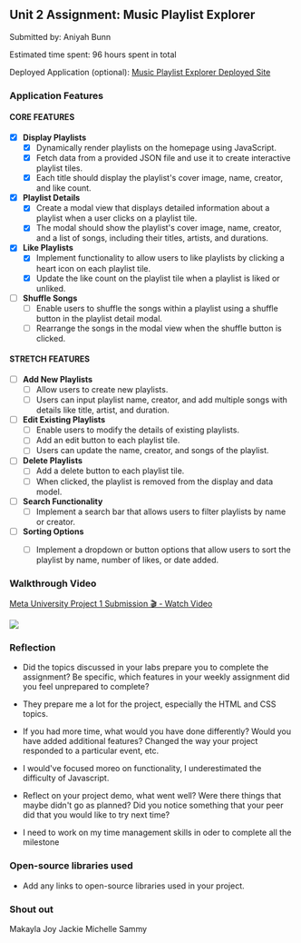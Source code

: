 ## Unit 2 Assignment: Music Playlist Explorer

Submitted by: Aniyah Bunn 

Estimated time spent: 96 hours spent in total

Deployed Application (optional): [Music Playlist Explorer Deployed Site](ADD_LINK_HERE)

### Application Features

#### CORE FEATURES

- [x] **Display Playlists**
  - [x] Dynamically render playlists on the homepage using JavaScript.
  - [x] Fetch data from a provided JSON file and use it to create interactive playlist tiles.
  - [x] Each title should display the playlist's cover image, name, creator, and like count.

- [x] **Playlist Details**
  - [x] Create a modal view that displays detailed information about a playlist when a user clicks on a playlist tile.
  - [x] The modal should show the playlist's cover image, name, creator, and a list of songs, including their titles, artists, and durations.

- [x] **Like Playlists**
  - [x] Implement functionality to allow users to like playlists by clicking a heart icon on each playlist tile.
  - [x] Update the like count on the playlist tile when a playlist is liked or unliked.

- [ ] **Shuffle Songs**
  - [ ] Enable users to shuffle the songs within a playlist using a shuffle button in the playlist detail modal.
  - [ ] Rearrange the songs in the modal view when the shuffle button is clicked.

#### STRETCH FEATURES

- [ ] **Add New Playlists**
  - [ ] Allow users to create new playlists.
  - [ ] Users can input playlist name, creator, and add multiple songs with details like title, artist, and duration.

- [ ] **Edit Existing Playlists**
  - [ ] Enable users to modify the details of existing playlists.
  - [ ] Add an edit button to each playlist tile.
  - [ ] Users can update the name, creator, and songs of the playlist.

- [ ] **Delete Playlists**
  - [ ] Add a delete button to each playlist tile.
  - [ ] When clicked, the playlist is removed from the display and data model.

- [ ] **Search Functionality**
  - [ ] Implement a search bar that allows users to filter playlists by name or creator.

- [ ] **Sorting Options**
  - [ ] Implement a dropdown or button options that allow users to sort the playlist by name, number of likes, or date added.


### Walkthrough Video

<div>
    <a href="https://www.loom.com/share/d84ffef0adce41b082a3cc77e6257aed">
      <p>Meta University Project 1 Submission 🎬 - Watch Video</p>
    </a>
    <a href="https://www.loom.com/share/d84ffef0adce41b082a3cc77e6257aed">
      <img style="max-width:300px;" src="https://cdn.loom.com/sessions/thumbnails/d84ffef0adce41b082a3cc77e6257aed-1717816821267-with-play.gif">
    </a>
  </div>

### Reflection

* Did the topics discussed in your labs prepare you to complete the assignment? Be specific, which features in your weekly assignment did you feel unprepared to complete?

- They prepare me a lot for the project, especially the HTML and CSS topics.

* If you had more time, what would you have done differently? Would you have added additional features? Changed the way your project responded to a particular event, etc.
  
- I would've focused moreo on functionality, I underestimated the difficulty of Javascript.
  
* Reflect on your project demo, what went well? Were there things that maybe didn't go as planned? Did you notice something that your peer did that you would like to try next time?

- I  need to work on my time management skills in oder to complete all the milestone 
### Open-source libraries used

- Add any links to open-source libraries used in your project.

### Shout out

Makayla
Joy 
Jackie
Michelle 
Sammy 
